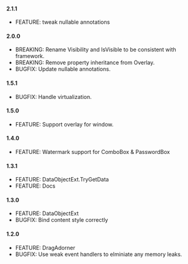 #### 2.1.1
* FEATURE: tweak nullable annotations

#### 2.0.0
* BREAKING: Rename Visibility and IsVisible to be consistent with framework.
* BREAKING: Remove property inheritance from Overlay.
* BUGFIX: Update nullable annotations.

#### 1.5.1
* BUGFIX: Handle virtualization.

#### 1.5.0
* FEATURE: Support overlay for window.

#### 1.4.0
* FEATURE: Watermark support for ComboBox & PasswordBox

#### 1.3.1
* FEATURE: DataObjectExt.TryGetData
* FEATURE: Docs

#### 1.3.0
* FEATURE: DataObjectExt
* BUGFIX: Bind content style correctly

#### 1.2.0
* FEATURE: DragAdorner
* BUGFIX: Use weak event handlers to elminiate any memory leaks.

